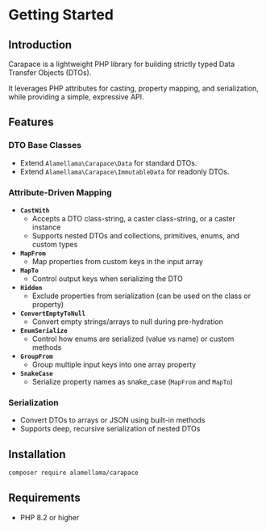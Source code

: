 # Getting Started

## Introduction

Carapace is a lightweight PHP library for building strictly typed Data Transfer Objects (DTOs).

It leverages PHP attributes for casting, property mapping, and serialization, while providing a simple, expressive API.

## Features

### DTO Base Classes

- Extend `Alamellama\Carapace\Data` for standard DTOs.
- Extend `Alamellama\Carapace\ImmutableData` for readonly DTOs.

### Attribute-Driven Mapping

- **`CastWith`**
  - Accepts a DTO class-string, a caster class-string, or a caster instance
  - Supports nested DTOs and collections, primitives, enums, and custom types
- **`MapFrom`**
  - Map properties from custom keys in the input array
- **`MapTo`**
  - Control output keys when serializing the DTO
- **`Hidden`**
  - Exclude properties from serialization (can be used on the class or property)
- **`ConvertEmptyToNull`**
  -  Convert empty strings/arrays to null during pre-hydration
- **`EnumSerialize`**
  - Control how enums are serialized (value vs name) or custom methods 
- **`GroupFrom`**
  - Group multiple input keys into one array property
- **`SnakeCase`**
  - Serialize property names as snake_case (`MapFrom` and `MapTo`)

### Serialization

- Convert DTOs to arrays or JSON using built-in methods
- Supports deep, recursive serialization of nested DTOs

## Installation

```bash
composer require alamellama/carapace
```

## Requirements

- PHP 8.2 or higher
